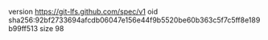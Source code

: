 version https://git-lfs.github.com/spec/v1
oid sha256:92bf2733694afcdb06047e156e44f9b5520be60b363c5f7c5ff8e189b99ff513
size 98
